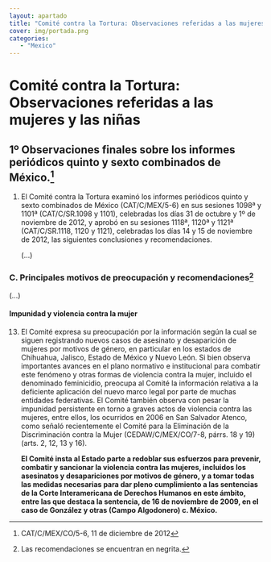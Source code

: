 ```yaml
---
layout: apartado
title: "Comité contra la Tortura: Observaciones referidas a las mujeres y las niñas"
cover: img/portada.png
categories:
   - "Mexico"
---
```



# Comité contra la Tortura: Observaciones referidas a las mujeres y las niñas


## 1º Observaciones finales sobre los informes periódicos quinto y sexto combinados de México.[^613]

1. El Comité contra la Tortura examinó los informes periódicos quinto y
sexto combinados de México (CAT/C/MEX/5-6) en sus sesiones 1098ª y 1101ª
(CAT/C/SR.1098 y 1101), celebradas los días 31 de octubre y 1º de noviembre
de 2012, y aprobó en su sesiones 1118ª, 1120ª y 1121ª (CAT/C/SR.1118, 1120
y 1121), celebradas los días 14 y 15 de noviembre de 2012, las siguientes
conclusiones y recomendaciones.

	(…)

### C. Principales motivos de preocupación y recomendaciones[^614]

(…)

#### Impunidad y violencia contra la mujer

13. El Comité expresa su preocupación por la información según la cual se
siguen registrando nuevos casos de asesinato y desaparición de mujeres por
motivos de género, en particular en los estados de Chihuahua, Jalisco,
Estado de México y Nuevo León. Si bien observa importantes avances en el
plano normativo e institucional para combatir este fenómeno y otras formas
de violencia contra la mujer, incluido el denominado feminicidio, preocupa
al Comité la información relativa a la deficiente aplicación del nuevo
marco legal por parte de muchas entidades federativas. El Comité también
observa con pesar la impunidad persistente en torno a graves actos de
violencia contra las mujeres, entre ellos, los ocurridos en 2006 en San
Salvador Atenco, como señaló recientemente el Comité para la Eliminación de
la Discriminación contra la Mujer (CEDAW/C/MEX/CO/7-8, párrs. 18 y 19)
(arts. 2, 12, 13 y 16).

	**El Comité insta al Estado parte a redoblar sus esfuerzos para prevenir,
	combatir y sancionar la violencia contra las mujeres, incluidos los
	asesinatos y desapariciones por motivos de género, y a tomar todas las
	medidas necesarias para dar pleno cumplimiento a las sentencias de la Corte
	Interamericana de Derechos Humanos en este ámbito, entre las que destaca la
	sentencia, de 16 de noviembre de 2009, en el caso de González y otras
	(Campo Algodonero) c. México.**


[^613]: CAT/C/MEX/CO/5-6, 11 de diciembre de 2012
[^614]: Las recomendaciones se encuentran en negrita.

